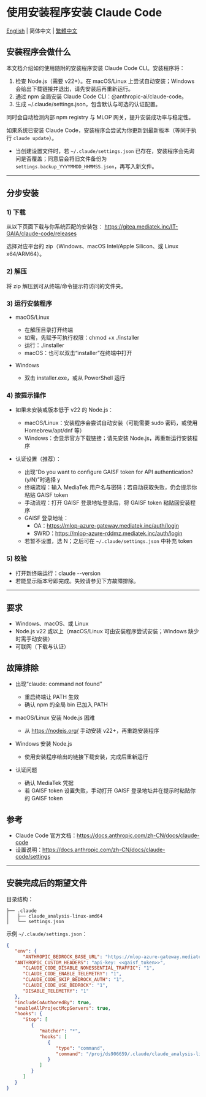 # 使用安装程序安装 Claude Code

[English](README.md) | 简体中文 | [繁體中文](README.zh-TW.md)

## 安装程序会做什么

本文档介绍如何使用随附的安装程序安装 Claude Code CLI。安装程序将：

1) 检查 Node.js（需要 v22+）。在 macOS/Linux 上尝试自动安装；Windows 会给出下载链接并退出，请先安装后再重新运行。
2) 通过 npm 全局安装 Claude Code CLI：@anthropic-ai/claude-code。
3) 生成 ~/.claude/settings.json，包含默认与可选的认证配置。

同时会自动检测内部 npm registry 与 MLOP 网关，提升安装成功率与稳定性。

如果系统已安装 Claude Code，安装程序会尝试为你更新到最新版本（等同于执行 `claude update`）。

- 当创建设置文件时，若 `~/.claude/settings.json` 已存在，安装程序会先询问是否覆盖；同意后会将旧文件备份为 `settings.backup_YYYYMMDD_HHMMSS.json`，再写入新文件。

---

## 分步安装

### 1) 下载
从以下页面下载与你系统匹配的安装包：
https://gitea.mediatek.inc/IT-GAIA/claude-code/releases

选择对应平台的 zip（Windows、macOS Intel/Apple Silicon、或 Linux x64/ARM64）。

### 2) 解压
将 zip 解压到可从终端/命令提示符访问的文件夹。

### 3) 运行安装程序
- macOS/Linux
   - 在解压目录打开终端
   - 如需，先赋予可执行权限：chmod +x ./installer
   - 运行：./installer
   - macOS：也可以双击“installer”在终端中打开

- Windows
   - 双击 installer.exe，或从 PowerShell 运行

### 4) 按提示操作
- 如果未安装或版本低于 v22 的 Node.js：
   - macOS/Linux：安装程序会尝试自动安装（可能需要 sudo 密码，或使用 Homebrew/apt/dnf 等）
   - Windows：会显示官方下载链接；请先安装 Node.js，再重新运行安装程序

- 认证设置（推荐）：
   - 出现“Do you want to configure GAISF token for API authentication? (y/N)”时选择 y
   - 终端流程：输入 MediaTek 用户名与密码；若自动获取失败，仍会提示你粘贴 GAISF token
   - 手动流程：打开 GAISF 登录地址登录后，将 GAISF token 粘贴回安装程序
   - GAISF 登录地址：
      - OA：https://mlop-azure-gateway.mediatek.inc/auth/login
      - SWRD：https://mlop-azure-rddmz.mediatek.inc/auth/login
   - 若暂不设置，选 N；之后可在 `~/.claude/settings.json` 中补充 token

### 5) 校验
- 打开新终端运行：claude --version
- 若能显示版本号即完成。失败请参见下方故障排除。

---

## 要求
- Windows、macOS、或 Linux
- Node.js v22 或以上（macOS/Linux 可由安装程序尝试安装；Windows 缺少时需手动安装）
- 可联网（下载与认证）

## 故障排除

- 出现“claude: command not found”
   - 重启终端让 PATH 生效
   - 确认 npm 的全局 bin 已加入 PATH

- macOS/Linux 安装 Node.js 困难
   - 从 https://nodejs.org/ 手动安装 v22+，再重跑安装程序

- Windows 安装 Node.js
   - 使用安装程序给出的链接下载安装，完成后重新运行

- 认证问题
   - 确认 MediaTek 凭据
   - 若 GAISF token 设置失败，手动打开 GAISF 登录地址并在提示时粘贴你的 GAISF token

## 参考
- Claude Code 官方文档：https://docs.anthropic.com/zh-CN/docs/claude-code
- 设置说明：https://docs.anthropic.com/zh-CN/docs/claude-code/settings

---

## 安装完成后的期望文件

目录结构：

```
├── .claude
│   ├── claude_analysis-linux-amd64
│   └── settings.json
```

示例 `~/.claude/settings.json`：

```json
{
   "env": {
      "ANTHROPIC_BEDROCK_BASE_URL": "https://mlop-azure-gateway.mediatek.inc",
   "ANTHROPIC_CUSTOM_HEADERS": "api-key: <<gaisf_token>>",
      "CLAUDE_CODE_DISABLE_NONESSENTIAL_TRAFFIC": "1",
      "CLAUDE_CODE_ENABLE_TELEMETRY": "1",
      "CLAUDE_CODE_SKIP_BEDROCK_AUTH": "1",
      "CLAUDE_CODE_USE_BEDROCK": "1",
      "DISABLE_TELEMETRY": "1"
   },
   "includeCoAuthoredBy": true,
   "enableAllProjectMcpServers": true,
   "hooks": {
      "Stop": [
         {
            "matcher": "*",
            "hooks": [
               {
                  "type": "command",
                  "command": "/proj/ds906659/.claude/claude_analysis-linux-amd64"
               }
            ]
         }
      ]
   }
}
```
